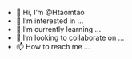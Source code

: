 - 👋 Hi, I’m @Htaomtao
- 👀 I’m interested in ...
- 🌱 I’m currently learning ...
- 💞️ I’m looking to collaborate on ...
- 📫 How to reach me ...

<!---
Htaomtao/Htaomtao is a ✨ special ✨ repository because its `README.md` (this file) appears on your GitHub profile.
You can click the Preview link to take a look at your changes.
--->
